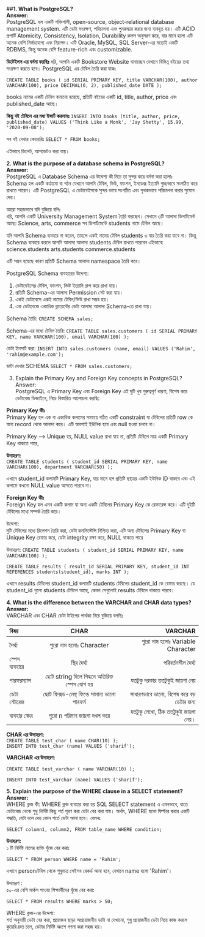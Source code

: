 ##**1. What is PostgreSQL?** <br>
**Answer:**<br> PostgreSQL হল একটি শক্তিশালী, open-source, object-relational database management system. এটি ডেটা সংরক্ষণ, পরিচালনা এবং পুনরুদ্ধার করার জন্য ব্যবহৃত হয়।
এটি ACID প্রপার্টি  Atomicity, Consistency, Isolation, Durability রুলস অনুসরণ করে, যার মানে হলো এটি অনেক বেশি নির্ভরযোগ্য এবং নিরাপদ।
এটি Oracle, MySQL, SQL Server-এর মতোই একটি RDBMS, কিন্তু অনেক বেশি feature-rich এবং customizable.

**ডিটেইলস এর বর্ননা করছিঃ**
ধরি, আপনি একটি Bookstore Website বানাচ্ছেন যেখানে বিভিন্ন বইয়ের তথ্য সংরক্ষণ করতে হবে।
PostgreSQL এর টেবিল তৈরি করা যাকঃ

`CREATE TABLE books (
    id SERIAL PRIMARY KEY,
    title VARCHAR(100),
    author VARCHAR(100),
    price DECIMAL(6, 2),
    published_date DATE
);`<br>

books নামের একটি টেবিল বানানো হয়েছে, প্রতিটি বইয়ের একটি id, title, author, price এবং published_date আছে।

**কিছু বই টেবিলে এর মধ্য ইন্সার্ট করলামঃ**
`INSERT INTO books (title, author, price, published_date)
VALUES ('Think Like a Monk', 'Jay Shetty', 15.99, '2020-09-08');`<br>

সব বই দেখার কোয়েরিঃ
`SELECT * FROM books;`<br>

এইভাবে ডিলেট, আপডেটও করা যায়।



**2. What is the purpose of a database schema in PostgreSQL?**<br>
**Answer:**<br> PostgreSQL এ Database Schema এর উদ্দেশ্য কী নিচে তা সুন্দর করে বর্ননা করা হলোঃ<br>
Schema হল একটি কাঠামো বা গঠন যেখানে আপনি টেবিল, ভিউ, ফাংশন, ইনডেক্স ইত্যাদি গুচ্ছভাবে সংগঠিত করে রাখতে পারেন। এটি PostgreSQL এ ডেটাবেইসকে সুন্দর ভাবে সংগঠিত এবং পৃথকভাবে পরিচালনা করার সুযোগ দেয়।

আরো সহজভাবে যদি বুজিয়ে বলিঃ <br>
ধরি, আপনি একটি University Management System তৈরি করছেন। সেখানে ৩টি আলাদা ডিপার্টমেন্ট আছে: Science, arts, commerce সব ডিপার্টমেন্টে students নামে টেবিল আছে।

যদি আপনি Schema ব্যবহার না করেন, তাহলে একই নামের টেবিল students ৩ বার তৈরি করা যাবে না। কিন্তু Schema ব্যবহার করলে আপনি আলাদা আলাদা students টেবিল রাখতে পারবেন এইভাবে: science.students
arts.students commerce.students

এটি সম্ভব হয়েছে কারণ প্রতিটি Schema আলাদা namespace তৈরি করে।

PostgreSQL Schema ব্যবহারের উদ্দেশ্য: <br>
1. ডেটাবেইসের টেবিল, ফাংশন, ভিউ ইত্যাদি গ্রুপ করে রাখা যায়।
2. প্রতিটি Schema-এর আলাদা Permission সেট করা যায়।
3. একই ডেটাবেসে একই নামের টেবিল/ভিউ রাখা সম্ভব হয়।
4. এক ডেটাবেজে একাধিক ক্লায়েন্টের ডেটা আলাদা আলাদা Schema-তে রাখা যায়।

Schema তৈরি:
`CREATE SCHEMA sales;`<br>

 Schema-এর মধ্যে টেবিল তৈরি:
`CREATE TABLE sales.customers (
    id SERIAL PRIMARY KEY,
    name VARCHAR(100),
    email VARCHAR(100)
);`<br>

ডেটা ইনসার্ট করা:
`INSERT INTO sales.customers (name, email)
VALUES ('Rahim', 'rahim@example.com');`<br>

ডাটা দেখার SCHEMA
`SELECT * FROM sales.customers;`<br>


3. Explain the Primary Key and Foreign Key concepts in PostgreSQL?<br>
   Answer:<br> PostgreSQL এ Primary Key এবং Foreign Key এই দুটি খুব গুরুত্বপূর্ণ ধারণা, বিশেষ করে ডেটাবেজ ডিজাইনে, নিচে বিস্তারিত আলোচনা করছি:

 **Primary Key কীঃ**<br>
 Primary Key হল এক বা একাধিক কলামের সমন্বয়ে গঠিত একটি constraint যা টেবিলের প্রতিটি row কে অন্য record থেকে আলাদা করে। এটি অবশ্যই ইউনিক হবে এবং null হওয়া চলবে না।

Primary Key --> Unique হয়, NULL value রাখা যায় না, প্রতিটি টেবিলে মাত্র একটি Primary Key থাকতে পারে,

**উদাহরণ:**<br>
`CREATE TABLE students (
    student_id SERIAL PRIMARY KEY,
    name VARCHAR(100),
    department VARCHAR(50)
);`
<br>

এখানে student_id কলামটি Primary Key, যার মানে হল প্রতিটি ছাত্রের একটি ইউনিক ID থাকবে এবং এই কলামে কখনো NULL value আসতে পারবে না।

**Foreign Key কীঃ**<br>
Foreign Key হল এমন একটি কলাম যা অন্য একটি টেবিলের Primary Key কে রেফারেন্স করে। এটি দুইটি টেবিলের মধ্যে সম্পর্ক তৈরি করে।

উদ্দেশ্য:<br>
দুটি টেবিলের মধ্যে রিলেশন তৈরি করা, ডেটা কনসিস্টেন্সি নিশ্চিত করা, এটি অন্য টেবিলের Primary Key বা Unique Key রেফার করে, ডেটা integrity রক্ষা করে, NULL থাকতে পারে

উদাহরণ:
`CREATE TABLE students (
    student_id SERIAL PRIMARY KEY,
    name VARCHAR(100)
);`<br>


`CREATE TABLE results (
    result_id SERIAL PRIMARY KEY,
    student_id INT REFERENCES students(student_id),
    marks INT
);`<br>

এখানে results টেবিলের student_id কলামটি students টেবিলের student_id কে রেফার করছে। যে student_id গুলো students টেবিলে আছে, কেবল সেগুলোই results টেবিলে থাকতে পারবে।



**4. What is the difference between the VARCHAR and CHAR data types?**<br>
   **Answer:**<br> VARCHAR এবং CHAR ডেটা টাইপের পার্থক্য নিচে বুজিয়ে বলছিঃ<br>
   

| বিষয় | CHAR | VARCHAR |
|:-----------|:------------:|------------:|
| দৈর্ঘ্য     |   পুরো নাম হলোঃ Character    |     পুরো নাম হলোঃ Variable Character  |
| স্পেস ব্যবহারে     |  স্থির দৈর্ঘ্য     |     পরিবর্তনশীল দৈর্ঘ্য  |
| পারফরম্যান্স     |   ছোট string দিলে পিছনে অতিরিক্ত স্পেস যোগ হয়     |    যতটুকু দরকার ততটুকুই জায়গা নেয়  |
| ডেটা স্টোরেজ     |   ছোট ফিক্সড-লেন্থ ফিল্ডে সামান্য ভালো পারফর্ম     |     সাধারণভাবে ভালো, বিশেষ করে বড় ডেটার জন্য  |
| ব্যবহার ক্ষেত্র     |   পুরো n পরিমাণ জায়গা দখল করে     |     যতটুকু লেখো, ঠিক ততটুকুই জায়গা নেয়।  |



**CHAR এর উদাহরণ:**<br>
`CREATE TABLE test_char (
    name CHAR(10)
);
`<br>
`INSERT INTO test_char (name) VALUES ('sharif');`<br>

**VARCHAR এর উদাহরণ:**<br>

`CREATE TABLE test_varchar (
    name VARCHAR(10)
);`<br>

`INSERT INTO test_varchar (name) VALUES ('sharif');`<br>


**5. Explain the purpose of the WHERE clause in a SELECT statement?**<br>
**Answer:**<br> WHERE ক্লজ কী:
WHERE ক্লজ ব্যবহার করা হয় SQL SELECT statement এ এমনভাবে, যাতে ডেটাবেজ থেকে শুধু নির্দিষ্ট কিছু শর্ত পূরণ করা ডেটা বের করা যায়।
অর্থাৎ, WHERE হলো ফিল্টার করার একটি পদ্ধতি, যেটা বলে দেয় কোন শর্তে ডেটা আনা হবে। 
যেমনঃ

`SELECT column1, column2,
FROM table_name
WHERE condition;`<br>


**উদাহরণ:**<br> ১ টি নির্দিষ্ট নামের ব্যক্তি খুঁজে বের করাঃ

`SELECT * FROM person
WHERE name = 'Rahim';`<br>

এখানে personটেবিল থেকে শুধুমাত্র সেইসব রেকর্ড আনা হবে, যেখানে name হলো 'Rahim'।

উদাহরণ :<br> ৫০-এর বেশি মার্কস পাওয়া শিক্ষার্থীদের খুঁজে বের করা:

`SELECT * FROM results
WHERE marks > 50;`<br>

WHERE ক্লজ-এর উদ্দেশ্য:<br>
শর্ত অনুযায়ী ডেটা বের করা, প্রয়োজন ছাড়া অপ্রয়োজনীয় ডাটা না দেখানো, শুধু প্রয়োজনীয় ডেটা নিয়ে কাজ করলে কুয়েরি দ্রুত চলে, ডেটার নির্দিষ্ট অংশে গণনা করা সহজ হয়।


